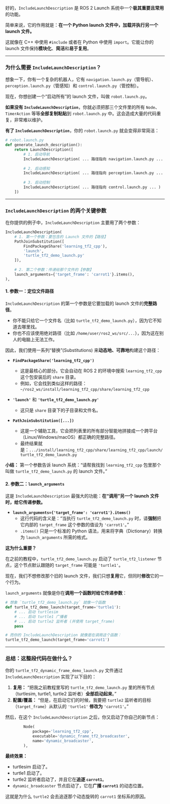 好的，`IncludeLaunchDescription` 是 ROS 2 Launch 系统中一个**极其重要且常用**的功能。

简单来说，它的作用就是：**在一个 Python launch 文件中，加载并执行另一个 launch 文件。**

这就像在 C++ 中使用 `#include` 或者在 Python 中使用 `import`。它能让你的 launch 文件保持**模块化**、**简洁**和**易于复用**。

-----

### 为什么需要 `IncludeLaunchDescription`？

想象一下，你有一个复杂的机器人，它有 `navigation.launch.py`（管导航）、`perception.launch.py`（管感知）和 `control.launch.py`（管控制）。

现在，你想创建一个“启动所有”的 launch 文件，叫做 `robot.launch.py`。

**如果没有 `IncludeLaunchDescription`**，你就必须把那三个文件里的所有 `Node`、`TimerAction` 等等**全部复制粘贴**到 `robot.launch.py` 中。这会造成大量的代码重复，非常难以维护。

**有了 `IncludeLaunchDescription`**，你的 `robot.launch.py` 就会变得非常简洁：

```python
# robot.launch.py
def generate_launch_description():
    return LaunchDescription([
        # 1. 启动导航
        IncludeLaunchDescription( ... 路径指向 navigation.launch.py ... ),
        
        # 2. 启动感知
        IncludeLaunchDescription( ... 路径指向 perception.launch.py ... ),
        
        # 3. 启动控制
        IncludeLaunchDescription( ... 路径指向 control.launch.py ... )
    ])
```

-----

### `IncludeLaunchDescription` 的两个关键参数

在你提供的例子中，`IncludeLaunchDescription` 主要用了两个参数：

```python
IncludeLaunchDescription(
    # 1. 第一个参数：要包含的 Launch 文件的【路径】
    PathJoinSubstitution([
        FindPackageShare('learning_tf2_cpp'),
        'launch',
        'turtle_tf2_demo_launch.py'
    ]),
    
    # 2. 第二个参数：传递给那个文件的【参数】
    launch_arguments={'target_frame': 'carrot1'}.items(),
),
```

#### 1\. 参数一：定位文件路径

`IncludeLaunchDescription` 的第一个参数是它要加载的 launch 文件的**完整路径**。

  * 你不能只给它一个文件名（比如 `turtle_tf2_demo_launch.py`），因为它不知道去哪里找。
  * 你也不应该使用绝对路径（比如 `/home/user/ros2_ws/src/...`），因为这在别人的电脑上无法工作。

因此，我们使用一系列“替换”(Substitutions) 来**动态地、可靠地**构建这个路径：

  * **`FindPackageShare('learning_tf2_cpp')`**

      * 这是最核心的部分。它会自动在 ROS 2 的环境中搜索 `learning_tf2_cpp` 这个包安装后的 `share` 目录。
      * 例如，它会找到类似这样的路径：`~/ros2_ws/install/learning_tf2_cpp/share/learning_tf2_cpp`

  * **`'launch'`** 和 **`'turtle_tf2_demo_launch.py'`**

      * 这只是 `share` 目录下的子目录和文件名。

  * **`PathJoinSubstitution([...])`**

      * 这是一个辅助工具，它会把列表里的所有部分智能地拼接成一个跨平台（Linux/Windows/macOS）都正确的完整路径。
      * 最终结果就是：`.../install/learning_tf2_cpp/share/learning_tf2_cpp/launch/turtle_tf2_demo_launch.py`

**小结：** 第一个参数告诉 launch 系统：“请帮我找到 `learning_tf2_cpp` 包里那个叫做 `turtle_tf2_demo_launch.py` 的 launch 文件。”

#### 2\. 参数二：`launch_arguments`

这是 `IncludeLaunchDescription` 最强大的功能：**在“调用”另一个 launch 文件时，给它传递参数。**

  * **`launch_arguments={'target_frame': 'carrot1'}.items()`**
      * 这行代码的含义是：“当执行 `turtle_tf2_demo_launch.py` 时，请**强制**把它内部的 `target_frame` 这个参数的值设为 `'carrot1'`。”
      * `.items()` 只是一个标准的 Python 语法，用来将字典（Dictionary）转换为 `launch_arguments` 所需的格式。

**这为什么重要？**

在之前的教程中，`turtle_tf2_demo_launch.py` 启动了 `turtle_tf2_listener` 节点，这个节点默认跟随的 `target_frame` 可能是 `'turtle1'`。

现在，我们不想修改那个旧的 launch 文件，我们只想**复用**它，但同时**修改**它的一个行为。

`launch_arguments` 就像是你在**调用一个函数时给它传递参数**：

```python
# 想象 `turtle_tf2_demo_launch.py` 就像一个函数
def turtle_tf2_demo_launch(target_frame='turtle1'):
    # ... 启动 turtlesim
    # ... 启动 turtle1 广播者
    # ... 启动 turtle2 监听者 (并使用 target_frame)
    pass

# 而你的 IncludeLaunchDescription 就像是在调用这个函数：
turtle_tf2_demo_launch(target_frame='carrot1')
```

-----

### 总结：这整段代码在做什么？

你的 `turtle_tf2_dynamic_frame_demo_launch.py` 文件通过 `IncludeLaunchDescription` 实现了以下目的：

1.  **复用：** “把我之前教程里写的 `turtle_tf2_demo_launch.py` 里的所有节点（turtlesim, turtle1, turtle2 监听者）**全部启动起来**。”
2.  **配置/覆盖：** “但是，在启动它们的时候，我要把 `turtle2` 监听者的目标（`target_frame`）从默认的 `'turtle1'` **修改为** `'carrot1'`。”

然后，在这个 `IncludeLaunchDescription` 之后，你又启动了你自己的新节点：

```python
        Node(
            package='learning_tf2_cpp',
            executable='dynamic_frame_tf2_broadcaster',
            name='dynamic_broadcaster',
        ),
```

**最终效果：**

  * turtlesim 启动了。
  * turtle1 启动了。
  * turtle2 监听者启动了，并且它在**追逐 `carrot1`**。
  * `dynamic_broadcaster` 节点启动了，它在**广播 `carrot1`** 的动态位置。

这就是为什么 `turtle2` 会去追逐那个动态旋转的 `carrot1` 坐标系的原因。